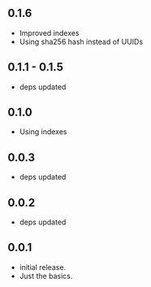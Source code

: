 ## 0.1.6

* Improved indexes
* Using sha256 hash instead of UUIDs

## 0.1.1 - 0.1.5

* deps updated

## 0.1.0

* Using indexes

## 0.0.3

* deps updated

## 0.0.2

* deps updated

## 0.0.1

* initial release.
* Just the basics.
